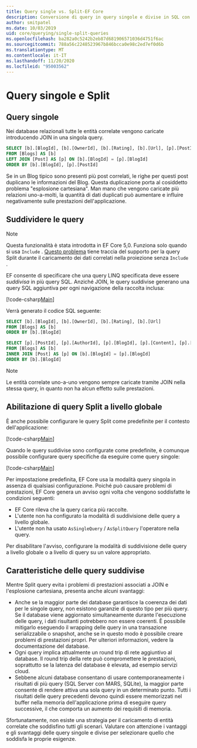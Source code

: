 ```yaml
---
title: Query single vs. Split-EF Core
description: Conversione di query in query singole e divise in SQL con Entity Framework Core
author: smitpatel
ms.date: 10/03/2019
uid: core/querying/single-split-queries
ms.openlocfilehash: ba282a0c5242b2eb87d681906571036d4751f6ac
ms.sourcegitcommit: 788a56c2248523967b846bcca0e98c2ed7ef0d6b
ms.translationtype: MT
ms.contentlocale: it-IT
ms.lasthandoff: 11/20/2020
ms.locfileid: "95003562"
---
```

# <a name="single-vs-split-queries"></a>Query singole e Split

## <a name="single-queries"></a>Query singole

Nei database relazionali tutte le entità correlate vengono caricate introducendo JOIN in una singola query.

```sql
SELECT [b].[BlogId], [b].[OwnerId], [b].[Rating], [b].[Url], [p].[PostId], [p].[AuthorId], [p].[BlogId], [p].[Content], [p].[Rating], [p].[Title]
FROM [Blogs] AS [b]
LEFT JOIN [Post] AS [p] ON [b].[BlogId] = [p].[BlogId]
ORDER BY [b].[BlogId], [p].[PostId]
```

Se in un Blog tipico sono presenti più post correlati, le righe per questi post duplicano le informazioni del Blog. Questa duplicazione porta al cosiddetto problema "esplosione cartesiana". Man mano che vengono caricate più relazioni uno-a-molti, la quantità di dati duplicati può aumentare e influire negativamente sulle prestazioni dell'applicazione.

## <a name="split-queries"></a>Suddividere le query

> [!NOTE]
> Questa funzionalità è stata introdotta in EF Core 5,0. Funziona solo quando si usa `Include` . [Questo problema](https://github.com/dotnet/efcore/issues/21234) tiene traccia del supporto per la query Split durante il caricamento dei dati correlati nella proiezione senza `Include` .

EF consente di specificare che una query LINQ specificata deve essere *suddivisa* in più query SQL. Anziché JOIN, le query suddivise generano una query SQL aggiuntiva per ogni navigazione della raccolta inclusa:

[!code-csharp[Main](../../../samples/core/Querying/RelatedData/Program.cs?name=AsSplitQuery&highlight=5)]

Verrà generato il codice SQL seguente:

```sql
SELECT [b].[BlogId], [b].[OwnerId], [b].[Rating], [b].[Url]
FROM [Blogs] AS [b]
ORDER BY [b].[BlogId]

SELECT [p].[PostId], [p].[AuthorId], [p].[BlogId], [p].[Content], [p].[Rating], [p].[Title], [b].[BlogId]
FROM [Blogs] AS [b]
INNER JOIN [Post] AS [p] ON [b].[BlogId] = [p].[BlogId]
ORDER BY [b].[BlogId]
```

> [!NOTE]
> Le entità correlate uno-a-uno vengono sempre caricate tramite JOIN nella stessa query, in quanto non ha alcun effetto sulle prestazioni.

## <a name="enabling-split-queries-globally"></a>Abilitazione di query Split a livello globale

È anche possibile configurare le query Split come predefinite per il contesto dell'applicazione:

[!code-csharp[Main](../../../samples/core/Querying/RelatedData/SplitQueriesBloggingContext.cs?name=QuerySplittingBehaviorSplitQuery&highlight=6)]

Quando le query suddivise sono configurate come predefinite, è comunque possibile configurare query specifiche da eseguire come query singole:

[!code-csharp[Main](../../../samples/core/Querying/RelatedData/Program.cs?name=AsSingleQuery&highlight=5)]

Per impostazione predefinita, EF Core usa la modalità query singola in assenza di qualsiasi configurazione. Poiché può causare problemi di prestazioni, EF Core genera un avviso ogni volta che vengono soddisfatte le condizioni seguenti:

- EF Core rileva che la query carica più raccolte.
- L'utente non ha configurato la modalità di suddivisione delle query a livello globale.
- L'utente non ha usato `AsSingleQuery` / `AsSplitQuery` l'operatore nella query.

Per disabilitare l'avviso, configurare la modalità di suddivisione delle query a livello globale o a livello di query su un valore appropriato.

## <a name="characteristics-of-split-queries"></a>Caratteristiche delle query suddivise

Mentre Split query evita i problemi di prestazioni associati a JOIN e l'esplosione cartesiana, presenta anche alcuni svantaggi:

- Anche se la maggior parte dei database garantisce la coerenza dei dati per le singole query, non esistono garanzie di questo tipo per più query. Se il database viene aggiornato simultaneamente durante l'esecuzione delle query, i dati risultanti potrebbero non essere coerenti. È possibile mitigarlo eseguendo il wrapping delle query in una transazione serializzabile o snapshot, anche se in questo modo è possibile creare problemi di prestazioni propri. Per ulteriori informazioni, vedere la documentazione del database.
- Ogni query implica attualmente un round trip di rete aggiuntivo al database. Il round trip della rete può compromettere le prestazioni, soprattutto se la latenza del database è elevata, ad esempio servizi cloud.
- Sebbene alcuni database consentano di usare contemporaneamente i risultati di più query (SQL Server con MARS, SQLite), la maggior parte consente di rendere attiva una sola query in un determinato punto. Tutti i risultati delle query precedenti devono quindi essere memorizzati nel buffer nella memoria dell'applicazione prima di eseguire query successive, il che comporta un aumento dei requisiti di memoria.

Sfortunatamente, non esiste una strategia per il caricamento di entità correlate che soddisfino tutti gli scenari. Valutare con attenzione i vantaggi e gli svantaggi delle query singole e divise per selezionare quello che soddisfa le proprie esigenze.

